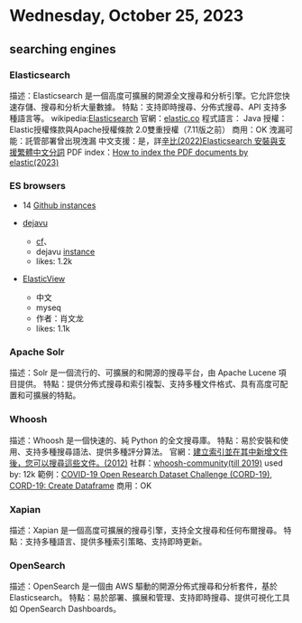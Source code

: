 # Wednesday, October 25, 2023

## searching engines

### Elasticsearch

描述：Elasticsearch 是一個高度可擴展的開源全文搜尋和分析引擎。它允許您快速存儲、搜尋和分析大量數據。
特點：支持即時搜尋、分佈式搜尋、API 支持多種語言等。
wikipedia:[Elasticsearch](https://zh.wikipedia.org/wiki/Elasticsearch)
官網：[elastic.co](https://www.elastic.co/)
程式語言： Java
授權： Elastic授權條款與Apache授權條款 2.0雙重授權（7.11版之前）
商用：OK
洩漏可能：託管部署曾出現洩漏
中文支援：是，詳[辛比(2022)Elasticsearch 安裝與支援繁體中文分詞](https://xenby.com/b/325-教學-elasticsearch-安裝與支援繁體中文分詞)
PDF index：[How to index the PDF documents by elastic(2023)](https://discuss.elastic.co/t/how-to-index-the-pdf-documents/327987)

### ES browsers

- 14 [Github instances](https://github.com/topics/elasticsearch-gui)

- [dejavu](https://github.com/appbaseio/dejavu) 
  - [cf](https://github.com/appbaseio/dejavu#3-comparison-with-other-data-browsers)、
  - dejavu [instance](https://importer.appbase.io/)
  - likes: 1.2k
- [ElasticView](https://github.com/1340691923/ElasticView)
  - 中文
  - myseq
  - 作者：肖文龙
  - likes: 1.1k

### Apache Solr

描述：Solr 是一個流行的、可擴展的和開源的搜尋平台，由 Apache Lucene 項目提供。
特點：提供分佈式搜尋和索引複製、支持多種文件格式、具有高度可配置和可擴展的特點。

### Whoosh

描述：Whoosh 是一個快速的、純 Python 的全文搜尋庫。
特點：易於安裝和使用、支持多種搜尋語法、提供多種評分算法。
官網：[建立索引並在其中新增文件後，您可以搜尋這些文件。(2012)](https://whoosh.readthedocs.io/en/latest/searching.html)
社群：[whoosh-community(till 2019)](https://github.com/whoosh-community/whoosh)
used by: 12k
範例：[COVID-19 Open Research Dataset Challenge (CORD-19), CORD-19: Create Dataframe](https://www.kaggle.com/code/danielwolffram/whoosh-search)
商用：OK

### Xapian

描述：Xapian 是一個高度可擴展的搜尋引擎，支持全文搜尋和任何布爾搜尋。
特點：支持多種語言、提供多種索引策略、支持即時更新。

### OpenSearch

描述：OpenSearch 是一個由 AWS 驅動的開源分佈式搜尋和分析套件，基於 Elasticsearch。
特點：易於部署、擴展和管理、支持即時搜尋、提供可視化工具如 OpenSearch Dashboards。

